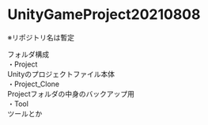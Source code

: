 # UnityGameProject20210808

※リポジトリ名は暫定  

フォルダ構成  
・Project  
Unityのプロジェクトファイル本体  
・Project_Clone  
Projectフォルダの中身のバックアップ用  
・Tool  
ツールとか  
